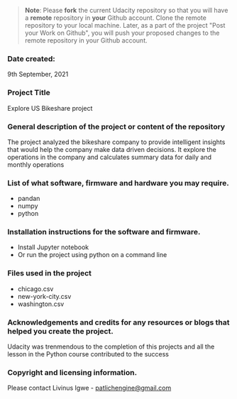 >**Note**: Please **fork** the current Udacity repository so that you will have a **remote** repository in **your** Github account. Clone the remote repository to your local machine. Later, as a part of the project "Post your Work on Github", you will push your proposed changes to the remote repository in your Github account.

### Date created:
9th September, 2021

### Project Title
Explore US Bikeshare project

### General description of the project or content of the repository
The project analyzed the bikeshare company to provide intelligent insights that would help the company make data driven decisions. It explore the operations in the company and calculates summary data for daily and monthly operations

### List of what software, firmware and hardware you may require.
- pandan
- numpy
- python

### Installation instructions for the software and firmware.
- Install Jupyter notebook
- Or run the project using python on a command line

### Files used in the project
- chicago.csv
- new-york-city.csv
- washington.csv

### Acknowledgements and credits for any resources or blogs that helped you create the project.
Udacity was trenmendous to the completion of this projects and all the lesson in the Python course contributed to the success

### Copyright and licensing information.
Please contact Livinus Igwe - patlichengine@gmail.com

